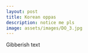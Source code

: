 ```yaml
---
layout: post
title: Korean oppas
description: notice me pls
image: assets/images/DO_3.jpg
---
```


Gibberish text